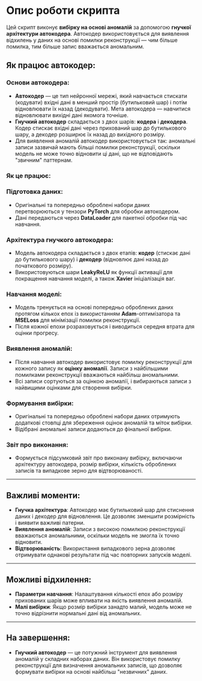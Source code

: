 # Опис роботи скрипта

Цей скрипт виконує **вибірку на основі аномалій** за допомогою **гнучкої архітектури автокодера**. Автокодер використовується для виявлення відхилень у даних на основі помилки реконструкції — чим більше помилка, тим більше запис вважається аномальним.

## Як працює автокодер:

### Основи автокодера:
- **Автокодер** — це тип нейронної мережі, який навчається стискати (кодувати) вхідні дані в менший простір (бутильковий шар) і потім відновлювати їх назад (декодувати). Мета автокодера — навчитися відновлювати вихідні дані якомога точніше.
- **Гнучкий автокодер** складається з двох шарів: **кодера** і **декодера**. Кодер стискає вхідні дані через прихований шар до бутилькового шару, а декодер розширює їх назад до вихідного розміру.
- Для виявлення аномалій автокодер використовується так: аномальні записи зазвичай мають більші помилки реконструкції, оскільки модель не може точно відновити ці дані, що не відповідають "звичним" паттернам.

### Як це працює:

### Підготовка даних:
- Оригінальні та попередньо оброблені набори даних перетворюються у тензори **PyTorch** для обробки автокодером.
- Дані передаються через **DataLoader** для пакетної обробки під час навчання.

### Архітектура гнучкого автокодера:
- Модель автокодера складається з двох етапів: **кодер** (стискає дані до бутилькового шару) і **декодер** (відновлює дані назад до початкового розміру).
- Використовуються шари **LeakyReLU** як функції активації для покращення навчання моделі, а також **Xavier** ініціалізація ваг.

### Навчання моделі:
- Модель тренується на основі попередньо оброблених даних протягом кількох епох із використанням **Adam**-оптимізатора та **MSELoss** для мінімізації помилки реконструкції.
- Після кожної епохи розраховується і виводиться середня втрата для оцінки прогресу.

### Виявлення аномалій:
- Після навчання автокодер використовує помилку реконструкції для кожного запису як **оцінку аномалії**. Записи з найбільшими помилками реконструкції вважаються найбільш аномальними.
- Всі записи сортуються за оцінкою аномалії, і вибираються записи з найвищими оцінками для створення вибірки.

### Формування вибірки:
- Оригінальні та попередньо оброблені набори даних отримують додаткові стовпці для збереження оцінок аномалій та міток вибірки.
- Відібрані аномальні записи додаються до фінальної вибірки.

### Звіт про виконання:
- Формується підсумковий звіт про виконану вибірку, включаючи архітектуру автокодера, розмір вибірки, кількість оброблених записів та випадкове зерно для відтворюваності.

---

## Важливі моменти:

- **Гнучка архітектура**: Автокодер має бутильковий шар для стиснення даних і декодер для відновлення. Це дозволяє зменшити розмірність і виявити важливі патерни.
- **Виявлення аномалій**: Записи з високою помилкою реконструкції вважаються аномальними, оскільки модель не змогла їх точно відновити.
- **Відтворюваність**: Використання випадкового зерна дозволяє отримувати однакові результати під час повторних запусків моделі.

---

## Можливі відхилення:

- **Параметри навчання**: Налаштування кількості епох або розміру прихованих шарів може впливати на якість виявлення аномалій.
- **Малі вибірки**: Якщо розмір вибірки занадто малий, модель може не точно відрізнити нормальні дані від аномальних.

---

## На завершення:

- **Гнучкий автокодер** — це потужний інструмент для виявлення аномалій у складних наборах даних. Він використовує помилку реконструкції для визначення аномальних записів, що дозволяє формувати вибірки на основі найбільш "незвичних" даних.

